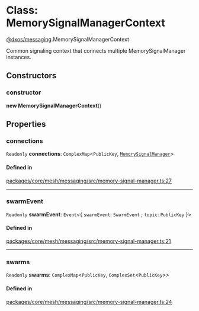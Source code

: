 # Class: MemorySignalManagerContext

[@dxos/messaging](../modules/dxos_messaging.md).MemorySignalManagerContext

Common signaling context that connects multiple MemorySignalManager instances.

## Constructors

### constructor

**new MemorySignalManagerContext**()

## Properties

### connections

 `Readonly` **connections**: `ComplexMap`<`PublicKey`, [`MemorySignalManager`](dxos_messaging.MemorySignalManager.md)\>

#### Defined in

[packages/core/mesh/messaging/src/memory-signal-manager.ts:27](https://github.com/dxos/dxos/blob/main/packages/core/mesh/messaging/src/memory-signal-manager.ts#L27)

___

### swarmEvent

 `Readonly` **swarmEvent**: `Event`<{ `swarmEvent`: `SwarmEvent` ; `topic`: `PublicKey`  }\>

#### Defined in

[packages/core/mesh/messaging/src/memory-signal-manager.ts:21](https://github.com/dxos/dxos/blob/main/packages/core/mesh/messaging/src/memory-signal-manager.ts#L21)

___

### swarms

 `Readonly` **swarms**: `ComplexMap`<`PublicKey`, `ComplexSet`<`PublicKey`\>\>

#### Defined in

[packages/core/mesh/messaging/src/memory-signal-manager.ts:24](https://github.com/dxos/dxos/blob/main/packages/core/mesh/messaging/src/memory-signal-manager.ts#L24)
